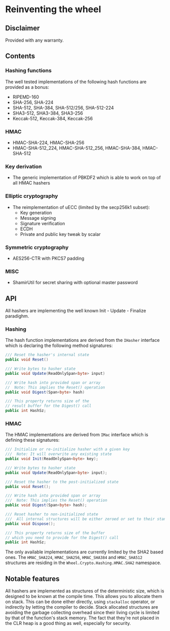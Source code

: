# Reinventing the wheel

## Disclaimer

Provided with any warranty.

## Contents

### Hashing functions

The well tested implementations of the following hash functions are provided as a bonus:

* RIPEMD-160
* SHA-256, SHA-224
* SHA-512, SHA-384, SHA-512/256, SHA-512-224
* SHA3-512, SHA3-384, SHA3-256
* Keccak-512, Keccak-384, Keccak-256

### HMAC

* HMAC-SHA-224, HMAC-SHA-256
* HMAC-SHA-512_224, HMAC-SHA-512_256, HMAC-SHA-384, HMAC-SHA-512

### Key derivation

* The generic implementation of PBKDF2 which is able to work on top of all HMAC hashers

### Elliptic cryptography

* The reimplementation of uECC (limited by the secp256k1 subset):
    * Key generation
    * Message signing
    * Signature verification
    * ECDH
    * Private and public key tweak by scalar

### Symmetric cryptography

* AES256-CTR with PKCS7 padding

### MISC

* ShamirUtil for secret sharing with optional master password

## API

All hashers are implementing the well known Init - Update - Finalize paradighm. 

### Hashing

The hash function implementations are derived from the `IHasher` interface which is declaring the following method signatures:

```csharp
/// Reset the hasher's internal state
public void Reset()

/// Write bytes to hasher state
public void Update(ReadOnlySpan<byte> input)

/// Write hash into provided span or array
//  Note: This implies the Reset() operation
public void Digest(Span<byte> hash)

/// This property returns size of the 
// result buffer for the Digest() call
public int HashSz;
```

### HMAC

The HMAC implementations are derived from `IMac` interface which is defining these signatures:

```csharp
/// Initialize or re-initialize hasher with a given key
///  Note: It will overwrite any existing state
public void Init(ReadOnlySpan<byte> key);

/// Write bytes to hasher state
public void Update(ReadOnlySpan<byte> input);

/// Reset the hasher to the post-initialized state
public void Reset();

/// Write hash into provided span or array
///  Note: This implies the Reset() operation
public void Digest(Span<byte> hash);

/// Reset hasher to non-initialized state
///  All internal structures will be either zeroed or set to their standard defined initial values
public void Dispose();

/// This property returns size of the buffer
// which you need to provide for the Digest() call
public int HashSz;
```

The only available implementations are currently limited by the SHA2 based ones. The `HMAC_SHA224`, `HMAC_SHA256`, `HMAC_SHA384` and `HMAC_SHA512` structures are residing in the `Wheel.Crypto.Hashing.HMAC.SHA2` namespace.

## Notable features

All hashers are implemented as structures of the deterministic size, which is designed to be known at the compile time. This allows you to allocate them on stack. This can be done either directly, using `stackalloc` operator, or indirectly by letting the compiler to decide. Stack allocated structures are avoiding the garbage collecting overhead since their living cycle is limited by that of the function's stack memory. The fact that they're not placed in the CLR heap is a good thing as well, especially for security.
